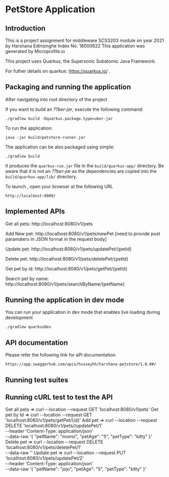 # PetStore Application

## Introduction

This is a project assignment for middleware SCS3203 module on year 2021 by Harshana Edirisinghe Index No: 18000622
This application was generated by Microprofile.io

This project uses Quarkus, the Supersonic Subatomic Java Framework.

For futher details on quarkus: https://quarkus.io/ .

## Packaging and running the application

After navigating into root directory of the project

If you want to build an _??ber-jar_, execute the following command:

    ./gradlew build -Dquarkus.package.type=uber-jar

To run the application: 

    java -jar build/petstore-runner.jar

The application can be also packaged using simple:

    ./gradlew build

It produces the `quarkus-run.jar` file in the `build/quarkus-app/` directory.
Be aware that it is not an _??ber-jar_ as the dependencies are copied into the `build/quarkus-app/lib/` directory.

To launch , open your browser at the following URL

    http://localhost:8080/
    
## Implemented APIs

Get all pets: http://localhost:8080/v1/pets

Add New pet: http://localhost:8080/v1/pets/newPet [need to provide post paramaters in JSON format in the request body]

Update pet: http://localhost:8080/v1/pets/updatePet/{petId}

Delete pet: http://localhost:8080/v1/pets/deletePet/{petId}

Get pet by id: http://localhost:8080/v1/pets/getPet/{petId}

Search pet by name: http://localhost:8080/v1/pets/searchByName/{petName}


## Running the application in dev mode

You can run your application in dev mode that enables live loading during development

    ./gradlew quarkusDev
    
    
## API documentation

Please refer the following link for aPI documentation

    https://app.swaggerhub.com/apis/husseyhh/harshana-petstore/1.0.0#/


## Running test suites


## Running cURL test to test the API

Get all pets => curl --location --request GET 'localhost:8080/v1/pets'
Get pet by Id => curl --location --request GET 'localhost:8080/v1/pets/getPet/{id}'
Add pet => curl --location --request DELETE 'localhost:8080/v1/pets//updatePet/1' \
--header 'Content-Type: application/json' \
--data-raw '{
    "petName": "momo",
    "petAge": "5",
    "petType": "kitty"
}'
Delete pet => curl --location --request DELETE 'localhost:8080/v1/pets/deletePet/1' \
--data-raw ''
 Update pet => curl --location --request PUT 'localhost:8080/v1/pets/updatePet/2' \
--header 'Content-Type: application/json' \
--data-raw '{
    "petName": "jojo",
    "petAge": "5",
    "petType": "kitty"
}'



